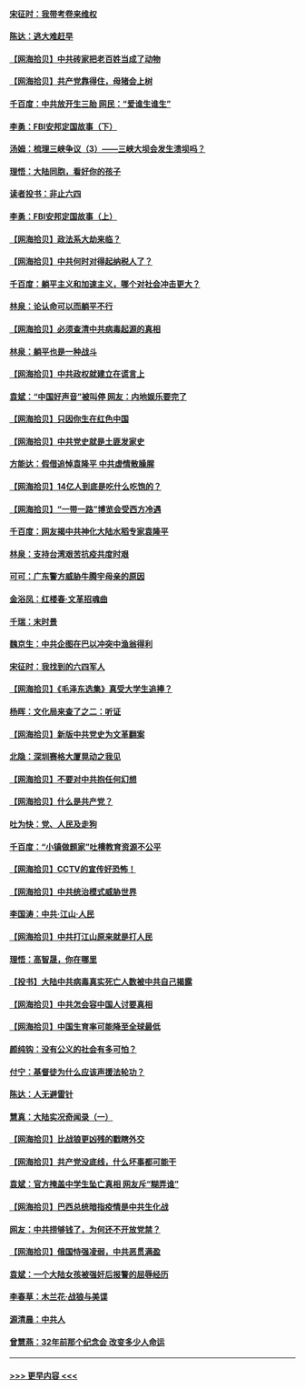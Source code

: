 #### [宋征时：我带考卷来维权](../pages/nsc993/n12994088.md?t=06031701) 
#### [陈达：逃大难赶早](../pages/nsc993/n12993569.md?t=06031701) 
#### [【网海拾贝】中共砖家把老百姓当成了动物](../pages/nsc993/n12993483.md?t=06031701) 
#### [【网海拾贝】共产党靠得住，母猪会上树](../pages/nsc993/n12990730.md?t=06031701) 
#### [千百度：中共放开生三胎 网民：“爱谁生谁生”](../pages/nsc993/n12990644.md?t=06031701) 
#### [李勇：FBI安邦定国故事（下）](../pages/nsc993/n12987854.md?t=06031701) 
#### [汤姆：梳理三峡争议（3）——三峡大坝会发生溃坝吗？](../pages/nsc993/n12989806.md?t=06031701) 
#### [理悟：大陆同胞，看好你的孩子](../pages/nsc993/n12989778.md?t=06031701) 
#### [读者投书：非止六四](../pages/nsc993/n12989673.md?t=06031701) 
#### [李勇：FBI安邦定国故事（上）](../pages/nsc993/n12987749.md?t=06031701) 
#### [【网海拾贝】政法系大劫来临？](../pages/nsc993/n12987596.md?t=06031701) 
#### [【网海拾贝】中共何时对得起纳税人了？](../pages/nsc993/n12985578.md?t=06031701) 
#### [千百度：躺平主义和加速主义，哪个对社会冲击更大？](../pages/nsc993/n12985512.md?t=06031701) 
#### [林泉：论认命可以而躺平不行](../pages/nsc993/n12985505.md?t=06031701) 
#### [【网海拾贝】必须查清中共病毒起源的真相](../pages/nsc993/n12984276.md?t=06031701) 
#### [林泉：躺平也是一种战斗](../pages/nsc993/n12984194.md?t=06031701) 
#### [【网海拾贝】中共政权就建立在谎言上](../pages/nsc993/n12981880.md?t=06031701) 
#### [袁斌：“中国好声音”被叫停 网友：内地娱乐要完了](../pages/nsc993/n12981826.md?t=06031701) 
#### [【网海拾贝】只因你生在红色中国](../pages/nsc993/n12979096.md?t=06031701) 
#### [【网海拾贝】中共党史就是土匪发家史](../pages/nsc993/n12976478.md?t=06031701) 
#### [方能达：假借追悼袁隆平 中共虚情散臊腥](../pages/nsc993/n12976396.md?t=06031701) 
#### [【网海拾贝】14亿人到底是吃什么吃饱的？](../pages/nsc993/n12974125.md?t=06031701) 
#### [【网海拾贝】“一带一路”博览会受西方冷遇](../pages/nsc993/n12971787.md?t=06031701) 
#### [千百度：网友揭中共神化大陆水稻专家袁隆平](../pages/nsc993/n12971733.md?t=06031701) 
#### [林泉：支持台湾艰苦抗疫共度时艰](../pages/nsc993/n12971350.md?t=06031701) 
#### [可可：广东警方威胁牛腾宇母亲的原因](../pages/nsc993/n12971100.md?t=06031701) 
#### [金浴凤：红楼春·文革招魂曲](../pages/nsc993/n12970354.md?t=06031701) 
#### [千瑞：末时景](../pages/nsc993/n12970337.md?t=06031701) 
#### [魏京生：中共企图在巴以冲突中渔翁得利](../pages/nsc993/n12970286.md?t=06031701) 
#### [宋征时：我找到的六四军人](../pages/nsc993/n12970213.md?t=06031701) 
#### [【网海拾贝】《毛泽东选集》真受大学生追捧？](../pages/nsc993/n12968779.md?t=06031701) 
#### [杨晖：文化局来查了之二：听证](../pages/nsc993/n12966528.md?t=06031701) 
#### [【网海拾贝】新版中共党史为文革翻案](../pages/nsc993/n12967526.md?t=06031701) 
#### [北隐：深圳赛格大厦晃动之我见](../pages/nsc993/n12967393.md?t=06031701) 
#### [【网海拾贝】不要对中共抱任何幻想](../pages/nsc993/n12965222.md?t=06031701) 
#### [【网海拾贝】什么是共产党？](../pages/nsc993/n12962781.md?t=06031701) 
#### [吐为快：党、人民及走狗](../pages/nsc993/n12962747.md?t=06031701) 
#### [千百度：“小镇做题家”吐槽教育资源不公平](../pages/nsc993/n12962705.md?t=06031701) 
#### [【网海拾贝】CCTV的宣传好恐怖！](../pages/nsc993/n12959984.md?t=06031701) 
#### [【网海拾贝】中共统治模式威胁世界](../pages/nsc993/n12957622.md?t=06031701) 
#### [李国涛：中共‧江山‧人民](../pages/nsc993/n12957502.md?t=06031701) 
#### [【网海拾贝】中共打江山原来就是打人民](../pages/nsc993/n12954345.md?t=06031701) 
#### [理悟：高智晟，你在哪里](../pages/nsc993/n12953115.md?t=06031701) 
#### [【投书】大陆中共病毒真实死亡人数被中共自己揭露](../pages/nsc993/n12953050.md?t=06031701) 
#### [【网海拾贝】中共怎会容中国人讨要真相](../pages/nsc993/n12952161.md?t=06031701) 
#### [【网海拾贝】中国生育率可能降至全球最低](../pages/nsc993/n12948793.md?t=06031701) 
#### [颜纯钩：没有公义的社会有多可怕？](../pages/nsc993/n12947626.md?t=06031701) 
#### [付宁：基督徒为什么应该声援法轮功？](../pages/nsc993/n12947233.md?t=06031701) 
#### [陈达：人无避雷针](../pages/nsc993/n12947098.md?t=06031701) 
#### [慧真：大陆实况奇闻录（一）](../pages/nsc993/n12945811.md?t=06031701) 
#### [【网海拾贝】比战狼更凶残的戳瞎外交](../pages/nsc993/n12945717.md?t=06031701) 
#### [【网海拾贝】共产党没底线，什么坏事都可能干](../pages/nsc993/n12942090.md?t=06031701) 
#### [袁斌：官方掩盖中学生坠亡真相 网友斥“糊弄谁”](../pages/nsc993/n12942029.md?t=06031701) 
#### [【网海拾贝】巴西总统暗指疫情是中共生化战](../pages/nsc993/n12938999.md?t=06031701) 
#### [网友：中共捞够钱了，为何还不开放党禁？](../pages/nsc993/n12938952.md?t=06031701) 
#### [【网海拾贝】俄国恃强凌弱，中共恶贯满盈](../pages/nsc993/n12936626.md?t=06031701) 
#### [袁斌：一个大陆女孩被强奸后报警的屈辱经历](../pages/nsc993/n12936547.md?t=06031701) 
#### [李春草：木兰花·战狼与美谍](../pages/nsc993/n12935995.md?t=06031701) 
#### [源清晨：中共人](../pages/nsc993/n12935589.md?t=06031701) 
#### [曾慧燕：32年前那个纪念会 改变多少人命运](../pages/nsc993/n12934233.md?t=06031701) 

----
#### [ >>> 更早内容 <<< ](../indexes/nsc993-earlier.md)
